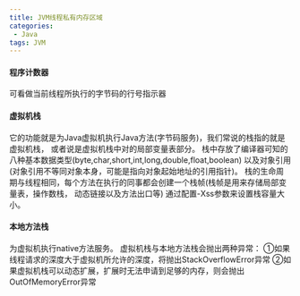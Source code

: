```yaml
---
title: JVM线程私有内存区域
categories:
 - Java
tags: JVM
---
```


#### 程序计数器
可看做当前线程所执行的字节码的行号指示器

#### 虚拟机栈
它的功能就是为Java虚拟机执行Java方法(字节码服务)，我们常说的栈指的就是虚拟机栈，
或者说是虚拟机栈中对的局部变量表部分。
栈中存放了编译器可知的八种基本数据类型(byte,char,short,int,long,double,float,boolean)
以及对象引用(对象引用不等同对象本身，可能是指向对象起始地址的引用指针)。
栈的生命周期与线程相同，每个方法在执行的同事都会创建一个栈帧(栈帧是用来存储局部变量表，操作数栈，
动态链接以及方法出口等)
通过配置-Xss参数来设置栈容量大小。

#### 本地方法栈
为虚拟机执行native方法服务。
虚拟机栈与本地方法栈会抛出两种异常：
①如果线程请求的深度大于虚拟机所允许的深度，将抛出StackOverflowError异常
②如果虚拟机栈可以动态扩展，扩展时无法申请到足够的内存，则会抛出OutOfMemoryError异常

